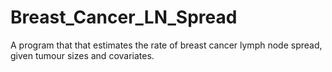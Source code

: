 # Breast_Cancer_LN_Spread
A program that that estimates the rate of breast cancer lymph node spread, given tumour sizes and covariates.
